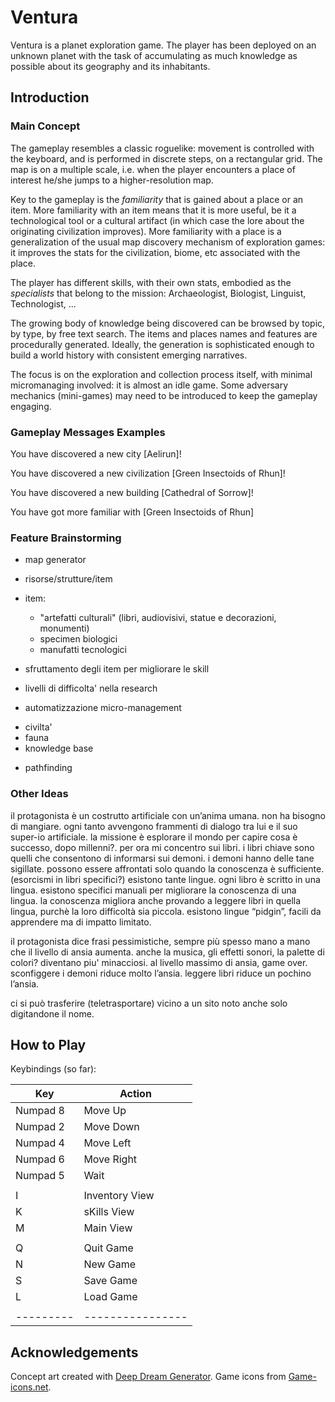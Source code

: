 # Ventura

Ventura is a planet exploration game.
The player has been deployed on an unknown planet with the task of accumulating as much knowledge as possible about its geography and its inhabitants.

## Introduction

### Main Concept

The gameplay resembles a classic roguelike: movement is controlled with the keyboard, and is performed in discrete steps, on a rectangular grid.
The map is on a multiple scale, i.e. when the player encounters a place of interest he/she jumps to a higher-resolution map.

Key to the gameplay is the *familiarity* that is gained about a place or an item. More familiarity with an item means that it is more useful, be it a technological tool or a cultural artifact (in which case the lore about the originating civilization improves). More familiarity with a place is a generalization of the usual map discovery mechanism of exploration games: it improves the stats for the civilization, biome, etc associated with the place.

The player has different skills, with their own stats, embodied as the *specialists* that belong to the mission: Archaeologist, Biologist, Linguist, Technologist, ...


The growing body of knowledge being discovered can be browsed by topic, by type, by free text search.
The items and places names and features are procedurally generated. Ideally, the generation is sophisticated enough to build a world history with consistent emerging narratives.

The focus is on the exploration and collection process itself, with minimal micromanaging involved: it is almost an idle game. Some adversary mechanics (mini-games) may need to be introduced to keep the gameplay engaging.




### Gameplay Messages Examples
You have discovered a new city [Aelirun]!

You have discovered a new civilization [Green Insectoids of Rhun]!

You have discovered a new building [Cathedral of Sorrow]!

You have got more familiar with [Green Insectoids of Rhun]



### Feature Brainstorming
- map generator

- risorse/strutture/item

- item:
	- "artefatti culturali" (libri, audiovisivi, statue e decorazioni, monumenti)
	- specimen biologici
	- manufatti tecnologici

- sfruttamento degli item per migliorare le skill

- livelli di difficolta' nella research

+ automatizzazione micro-management

- civilta'
- fauna
- knowledge base

+ pathfinding


### Other Ideas
il protagonista è un costrutto artificiale con un’anima umana. non ha bisogno di mangiare.
ogni tanto avvengono frammenti di dialogo tra lui e il suo super-io artificiale.
la missione è esplorare il mondo per capire cosa è successo, dopo millenni?.
per ora mi concentro sui libri.
i libri chiave sono quelli che consentono di informarsi sui demoni.
i demoni hanno delle tane sigillate. possono essere affrontati solo quando la conoscenza è sufficiente. (esorcismi in libri specifici?)
esistono tante lingue. ogni libro è scritto in una lingua. esistono specifici manuali per migliorare la conoscenza di una lingua. la conoscenza migliora anche provando a leggere libri in quella lingua, purchè la loro difficoltà sia piccola.
esistono lingue “pidgin”, facili da apprendere ma di impatto limitato.

il protagonista dice frasi pessimistiche, sempre più spesso mano a mano che il livello di ansia aumenta. anche la musica, gli effetti sonori, la palette di colori? diventano piu' minacciosi.
al livello massimo di ansia, game over. sconfiggere i demoni riduce molto l’ansia. leggere libri riduce un pochino l’ansia. 

ci si può trasferire (teletrasportare) vicino a un sito noto anche solo digitandone il nome.


## How to Play

Keybindings (so far):

|    Key    | Action           |
| --------- | ---------------- |
| Numpad 8  | Move Up          |
| Numpad 2  | Move Down        |
| Numpad 4  | Move Left        |
| Numpad 6  | Move Right       |
| Numpad 5  | Wait             |
|           |                  |
|    I      | Inventory View   |
|    K      | sKills View      |
|    M      | Main View        |
|           |                  |
|    Q      | Quit Game        |
|    N      | New Game         |
|    S      | Save Game        |
|    L      | Load Game        |
|           |                  |
| --------- | ---------------- |


## Acknowledgements
Concept art created with [Deep Dream Generator](https://deepdreamgenerator.com/).
Game icons from [Game-icons.net](https://game-icons.net/).
